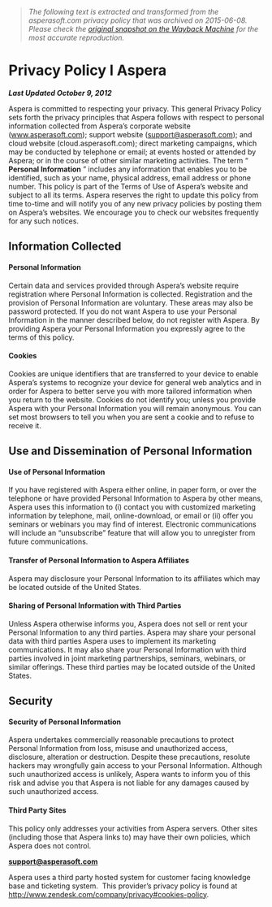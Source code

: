 > *The following text is extracted and transformed from the asperasoft.com privacy policy that was archived on 2015-06-08. Please check the [original snapshot on the Wayback Machine](https://web.archive.org/web/20150608113912id_/http%3A//asperasoft.com/company/privacy-policy) for the most accurate reproduction.*

# Privacy Policy l Aspera

**_Last Updated October 9, 2012_**

Aspera is committed to respecting your privacy. This general Privacy Policy sets forth the privacy principles that Aspera follows with respect to personal information collected from Aspera’s corporate website (www.asperasoft.com); support website (support@asperasoft.com); and cloud website (cloud.asperasoft.com); direct marketing campaigns, which may be conducted by telephone or email; at events hosted or attended by Aspera; or in the course of other similar marketing activities. The term “ **Personal Information** ” includes any information that enables you to be identified, such as your name, physical address, email address or phone number. This policy is part of the Terms of Use of Aspera’s website and subject to all its terms. Aspera reserves the right to update this policy from time to-time and will notify you of any new privacy policies by posting them on Aspera’s websites. We encourage you to check our websites frequently for any such notices. 

## Information Collected

#### Personal Information

Certain data and services provided through Aspera’s website require registration where Personal Information is collected. Registration and the provision of Personal Information are voluntary. These areas may also be password protected. If you do not want Aspera to use your Personal Information in the manner described below, do not register with Aspera. By providing Aspera your Personal Information you expressly agree to the terms of this policy. 

#### Cookies

Cookies are unique identifiers that are transferred to your device to enable Aspera’s systems to recognize your device for general web analytics and in order for Aspera to better serve you with more tailored information when you return to the website. Cookies do not identify you; unless you provide Aspera with your Personal Information you will remain anonymous. You can set most browsers to tell you when you are sent a cookie and to refuse to receive it. 

## Use and Dissemination of Personal Information

#### Use of Personal Information

If you have registered with Aspera either online, in paper form, or over the telephone or have provided Personal Information to Aspera by other means, Aspera uses this information to (i) contact you with customized marketing information by telephone, mail, online-download, or email or (ii) offer you seminars or webinars you may find of interest. Electronic communications will include an “unsubscribe” feature that will allow you to unregister from future communications. 

#### Transfer of Personal Information to Aspera Affiliates

Aspera may disclosure your Personal Information to its affiliates which may be located outside of the United States. 

#### Sharing of Personal Information with Third Parties

Unless Aspera otherwise informs you, Aspera does not sell or rent your Personal Information to any third parties. Aspera may share your personal data with third parties Aspera uses to implement its marketing communications. It may also share your Personal Information with third parties involved in joint marketing partnerships, seminars, webinars, or similar offerings. These third parties may be located outside of the United States. 

## Security

#### Security of Personal Information

Aspera undertakes commercially reasonable precautions to protect Personal Information from loss, misuse and unauthorized access, disclosure, alteration or destruction. Despite these precautions, resolute hackers may wrongfully gain access to your Personal Information. Although such unauthorized access is unlikely, Aspera wants to inform you of this risk and advise you that Aspera is not liable for any damages caused by such unauthorized access. 

#### Third Party Sites

This policy only addresses your activities from Aspera servers. Other sites (including those that Aspera links to) may have their own policies, which Aspera does not control. 

**support@asperasoft.com**

Aspera uses a third party hosted system for customer facing knowledge base and ticketing system.  This provider’s privacy policy is found at <http://www.zendesk.com/company/privacy#cookies-policy>.
